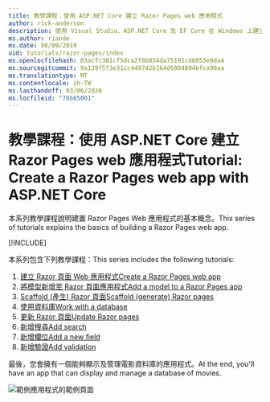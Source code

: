 ```yaml
---
title: 教學課程：使用 ASP.NET Core 建立 Razor Pages web 應用程式
author: rick-anderson
description: 使用 Visual Studio、ASP.NET Core 及 EF Core 在 Windows 上建立 Razor Pages Web 應用程式。
ms.author: riande
ms.date: 08/09/2019
uid: tutorials/razor-pages/index
ms.openlocfilehash: 03acfc381cf5dca2f8b834da75191cd8053e0da4
ms.sourcegitcommit: 9a129f5f3e31cc449742b164d5004894bfca90aa
ms.translationtype: MT
ms.contentlocale: zh-TW
ms.lasthandoff: 03/06/2020
ms.locfileid: "78665001"
---
```

# <a name="tutorial-create-a-razor-pages-web-app-with-aspnet-core"></a><span data-ttu-id="d52e5-103">教學課程：使用 ASP.NET Core 建立 Razor Pages web 應用程式</span><span class="sxs-lookup"><span data-stu-id="d52e5-103">Tutorial: Create a Razor Pages web app with ASP.NET Core</span></span>

<span data-ttu-id="d52e5-104">本系列教學課程說明建置 Razor Pages Web 應用程式的基本概念。</span><span class="sxs-lookup"><span data-stu-id="d52e5-104">This series of tutorials explains the basics of building a Razor Pages web app.</span></span> 

[!INCLUDE[](~/includes/advancedRP.md)]

<span data-ttu-id="d52e5-105">本系列包含下列教學課程：</span><span class="sxs-lookup"><span data-stu-id="d52e5-105">This series includes the following tutorials:</span></span>

1. [<span data-ttu-id="d52e5-106">建立 Razor 頁面 Web 應用程式</span><span class="sxs-lookup"><span data-stu-id="d52e5-106">Create a Razor Pages web app</span></span>](xref:tutorials/razor-pages/razor-pages-start)
1. [<span data-ttu-id="d52e5-107">將模型新增至 Razor 頁面應用程式</span><span class="sxs-lookup"><span data-stu-id="d52e5-107">Add a model to a Razor Pages app</span></span>](xref:tutorials/razor-pages/model)
1. [<span data-ttu-id="d52e5-108">Scaffold (產生) Razor 頁面</span><span class="sxs-lookup"><span data-stu-id="d52e5-108">Scaffold (generate) Razor pages</span></span>](xref:tutorials/razor-pages/page)
1. [<span data-ttu-id="d52e5-109">使用資料庫</span><span class="sxs-lookup"><span data-stu-id="d52e5-109">Work with a database</span></span>](xref:tutorials/razor-pages/sql)
1. [<span data-ttu-id="d52e5-110">更新 Razor 頁面</span><span class="sxs-lookup"><span data-stu-id="d52e5-110">Update Razor pages</span></span>](xref:tutorials/razor-pages/da1)
1. [<span data-ttu-id="d52e5-111">新增搜尋</span><span class="sxs-lookup"><span data-stu-id="d52e5-111">Add search</span></span>](xref:tutorials/razor-pages/search)
1. [<span data-ttu-id="d52e5-112">新增欄位</span><span class="sxs-lookup"><span data-stu-id="d52e5-112">Add a new field</span></span>](xref:tutorials/razor-pages/new-field)
1. [<span data-ttu-id="d52e5-113">新增驗證</span><span class="sxs-lookup"><span data-stu-id="d52e5-113">Add validation</span></span>](xref:tutorials/razor-pages/validation)

<span data-ttu-id="d52e5-114">最後，您會擁有一個能夠顯示及管理電影資料庫的應用程式。</span><span class="sxs-lookup"><span data-stu-id="d52e5-114">At the end, you'll have an app that can display and manage a database of movies.</span></span>

![範例應用程式的範例頁面](index/_static/sample-page.png)
